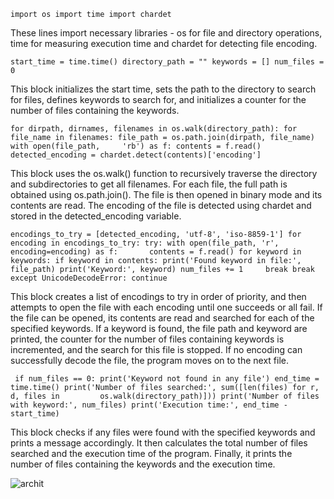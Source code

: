     import os import time import chardet

These lines import necessary libraries - os for file and directory operations, time for measuring execution time and chardet for detecting file encoding.

    start_time = time.time() directory_path = "" keywords = [] num_files = 0

This block initializes the start time, sets the path to the directory to search for files, defines keywords to search for, and initializes a counter for the number of files containing the keywords.

    for dirpath, dirnames, filenames in os.walk(directory_path): for file_name in filenames: file_path = os.path.join(dirpath, file_name) with open(file_path,     'rb') as f: contents = f.read() detected_encoding = chardet.detect(contents)['encoding']

This block uses the os.walk() function to recursively traverse the directory and subdirectories to get all filenames. For each file, the full path is obtained using os.path.join(). The file is then opened in binary mode and its contents are read. The encoding of the file is detected using chardet and stored in the detected_encoding variable.

    encodings_to_try = [detected_encoding, 'utf-8', 'iso-8859-1'] for encoding in encodings_to_try: try: with open(file_path, 'r', encoding=encoding) as f:       contents = f.read() for keyword in keywords: if keyword in contents: print('Found keyword in file:', file_path) print('Keyword:', keyword) num_files += 1     break break except UnicodeDecodeError: continue

This block creates a list of encodings to try in order of priority, and then attempts to open the file with each encoding until one succeeds or all fail. If the file can be opened, its contents are read and searched for each of the specified keywords. If a keyword is found, the file path and keyword are printed, the counter for the number of files containing keywords is incremented, and the search for this file is stopped. If no encoding can successfully decode the file, the program moves on to the next file.

     if num_files == 0: print('Keyword not found in any file') end_time = time.time() print('Number of files searched:', sum([len(files) for r, d, files in         os.walk(directory_path)])) print('Number of files with keyword:', num_files) print('Execution time:', end_time - start_time)

This block checks if any files were found with the specified keywords and prints a message accordingly. It then calculates the total number of files searched and the execution time of the program. Finally, it prints the number of files containing the keywords and the execution time.

![archit](https://user-images.githubusercontent.com/128144427/229096616-4387eef8-4451-49b9-af8c-ae58aecd520c.jpg)


